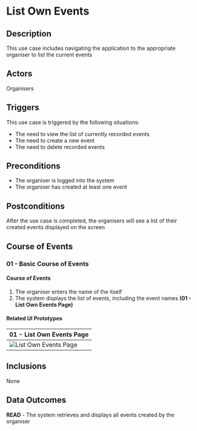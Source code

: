 # List Own Events

## Description

This use case includes navigating the application to the appropriate organiser to list the current events

## Actors

Organisers

## Triggers

This use case is triggered by the following situations:

- The need to view the list of currently recorded events 
- The need to create a new event
- The need to delete recorded events

## Preconditions

- The organiser is logged into the system
- The organiser has created at least one event

## Postconditions

After the use case is completed, the organisers will see a list of their created events displayed on the screen

## Course of Events

### 01 - Basic Course of Events

#### Course of Events
1. The organiser enters the name of the itself
2. The system displays the list of events, including the event names **(01 - List Own Events Page)**

#### Related UI Prototypes
| 01 - List Own Events Page        | 
|---|
| ![List Own Events Page](ui/.png) | 


## Inclusions
None

## Data Outcomes
**READ** - The system retrieves and displays all events created by the organiser
